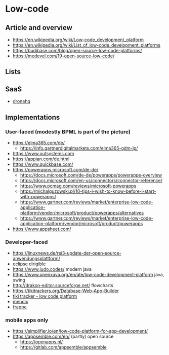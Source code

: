 # Low-code

## Article and overview

* https://en.wikipedia.org/wiki/Low-code_development_platform
* https://en.wikipedia.org/wiki/List_of_low-code_development_platforms
* https://budibase.com/blog/open-source-low-code-platforms/
* https://medevel.com/19-open-source-low-code/

## Lists


## SaaS

* [dronahq](https://www.dronahq.com/pricing/)


## Implementations


### User-faced (modestly BPML is part of the picture)

* https://elma365.com/de/
  + https://info.gartnerdigitalmarkets.com/elma365-gdm-lp/
* https://www.outsystems.com
* https://appian.com/de.html
* https://www.quickbase.com/
* https://powerapps.microsoft.com/de-de/
  + https://docs.microsoft.com/de-de/powerapps/powerapps-overview
  + https://docs.microsoft.com/en-us/connectors/connector-reference/
  + https://www.pcmag.com/reviews/microsoft-powerapps
  + https://michalguzowski.pl/10-tips-i-wish-to-know-before-i-start-with-powerapps/
  + https://www.gartner.com/reviews/market/enterprise-low-code-application-platform/vendor/microsoft/product/powerapps/alternatives
  + https://www.gartner.com/reviews/market/enterprise-low-code-application-platform/vendor/microsoft/product/powerapps
* https://www.appsheet.com/


### Developer-faced

* https://linuxnews.de/rei3-update-der-open-source-anwendungsplattform/
* [eclipse dirigible](https://www.dirigible.io/)
* https://www.judo.codes/ modern java
* https://www.openxava.org/en/ate/low-code-development-platform java, swing
* http://drakon-editor.sourceforge.net/ flowcharts
* https://tikitrackers.org/Database-Web-App-Builder
* [tiki tracker - low code platform](https://tikitrackers.org/Database-Web-App-Builder)
* [mendix](https://www.mendix.com/de/ein-leitfaden-zur-app-entwicklung-mit-low-code/)
* [frappe](https://frappeframework.com/)

### mobile apps only

* https://simplifier.io/en/low-code-platform-for-app-development/
* https://appsemble.com/en/ (partly) open source
  + https://openapps.nl/
  + https://gitlab.com/appsemble/appsemble
